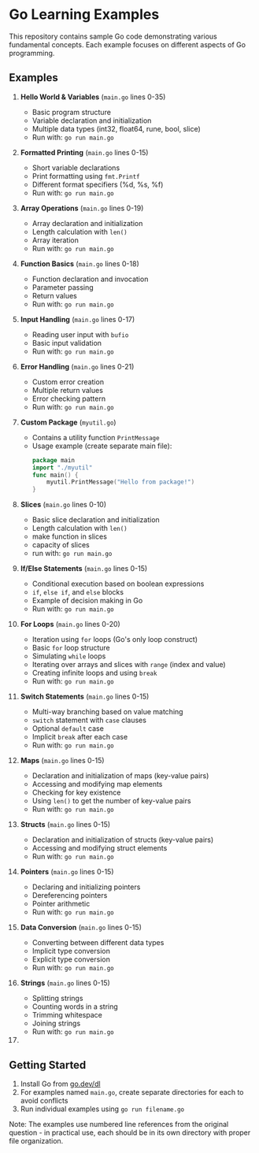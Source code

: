 
# Go Learning Examples

This repository contains sample Go code demonstrating various fundamental concepts. Each example focuses on different aspects of Go programming.

## Examples

1. **Hello World & Variables** (`main.go` lines 0-35)
   - Basic program structure
   - Variable declaration and initialization
   - Multiple data types (int32, float64, rune, bool, slice)
   - Run with: `go run main.go`

2. **Formatted Printing** (`main.go` lines 0-15)
   - Short variable declarations
   - Print formatting using `fmt.Printf`
   - Different format specifiers (%d, %s, %f)
   - Run with: `go run main.go`

3. **Array Operations** (`main.go` lines 0-19)
   - Array declaration and initialization
   - Length calculation with `len()`
   - Array iteration
   - Run with: `go run main.go`

4. **Function Basics** (`main.go` lines 0-18)
   - Function declaration and invocation
   - Parameter passing
   - Return values
   - Run with: `go run main.go`

5. **Input Handling** (`main.go` lines 0-17)
   - Reading user input with `bufio`
   - Basic input validation
   - Run with: `go run main.go`

6. **Error Handling** (`main.go` lines 0-21)
   - Custom error creation
   - Multiple return values
   - Error checking pattern
   - Run with: `go run main.go`

7. **Custom Package** (`myutil.go`)
   - Contains a utility function `PrintMessage`
   - Usage example (create separate main file):
     ```go
     package main
     import "./myutil"
     func main() {
         myutil.PrintMessage("Hello from package!")
     }
     ```
 8. **Slices** (`main.go` lines 0-10)
    - Basic slice declaration and initialization
    - Length calculation with `len()`
    - make function in slices
    - capacity of slices
    - run with: `go run main.go`
 9. **If/Else Statements** (`main.go` lines 0-15)
    - Conditional execution based on boolean expressions
    - `if`, `else if`, and `else` blocks
    - Example of decision making in Go
    - Run with: `go run main.go`
 10. **For Loops** (`main.go` lines 0-20)
     - Iteration using `for` loops (Go's only loop construct)
     - Basic `for` loop structure
     - Simulating `while` loops
     - Iterating over arrays and slices with `range` (index and value)
     - Creating infinite loops and using `break`
     - Run with: `go run main.go`
 11. **Switch Statements** (`main.go` lines 0-15)
     - Multi-way branching based on value matching
     - `switch` statement with `case` clauses
      - Optional `default` case
     - Implicit `break` after each case
     - Run with: `go run main.go`
 12. **Maps** (`main.go` lines 0-15)
     - Declaration and initialization of maps (key-value pairs)
     - Accessing and modifying map elements
     - Checking for key existence
     - Using `len()` to get the number of key-value pairs
     - Run with: `go run main.go`
 13. **Structs** (`main.go` lines 0-15)
     - Declaration and initialization of structs (key-value pairs)
     - Accessing and modifying struct elements
     - Run with: `go run main.go`
 14. **Pointers** (`main.go` lines 0-15)
     - Declaring and initializing pointers
     - Dereferencing pointers
     - Pointer arithmetic
     - Run with: `go run main.go`
 15. **Data Conversion** (`main.go` lines 0-15)
     - Converting between different data types
     - Implicit type conversion
     - Explicit type conversion
     - Run with: `go run main.go`
 16. **Strings** (`main.go` lines 0-15)
     - Splitting strings
     - Counting words in a string
     - Trimming whitespace
     - Joining strings
     - Run with: `go run main.go`
17.
 

## Getting Started

1. Install Go from [go.dev/dl](https://go.dev/dl/)
2. For examples named `main.go`, create separate directories for each to avoid conflicts
3. Run individual examples using `go run filename.go`

Note: The examples use numbered line references from the original question - in practical use, each should be in its own directory with proper file organization.